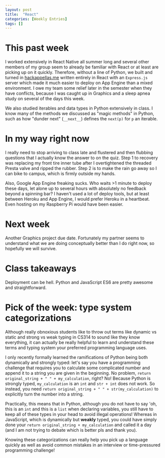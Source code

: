 ```yaml
---
layout: post
title:  "React"
categories: [Weekly Entries]
tags: []
---
```


# This past week

I worked extensively in React Native all summer long and several other members of my group seem to already be familiar with React or at least are picking up on it quickly. Therefore, without a line of Python, we built and turned in [hackappellas.me](https://hackappellas.me/) written entirely in React with an `Express.js` server which made it much easier to deploy on App Engine than a mixed environment. I owe my team some relief later in the semester when they have conflicts, because I was caught up in Graphics and a sleep apnea study on several of the days this week.

We also studied iterables and data types in Python extensively in class. I know many of the methods we discussed as "magic methods" in Python, such as how "dunder next" (`__next__`) defines the `next(p)` for `p` an iterable.

# In my way right now

I really need to stop arriving to class late and flustered and then flubbing questions that I actually know the answer to on the quiz. Step 1 to recovery was replacing my front tire inner tube after I overtightened the threaded Presta valve and ripped the rubber. Step 2 is to make the rain go away so I can bike to campus, which is firmly outside my hands.

Also, Google App Engine freaking sucks. Who waits >1 minute to deploy these days, let alone up to several hours with absolutely no feedback beyond a spinning bar? I haven't used a lot of deploy tools, but at least between Heroku and App Engine, I would prefer Heroku in a heartbeat. Even hosting on my Raspberry Pi would have been easier.

# Next week

Another Graphics project due date. Fortunately my partner seems to understand what we are doing conceptually better than I do right now, so hopefully we will survive.

# Class takeaways

Deployment can be hell. Python and JavaScript ES6 are pretty awesome and straightforward.

# Pick of the week: type system categorizations

Although really obnoxious students like to throw out terms like dynamic vs static and strong vs weak typing in CS314 to sound like they know everything, it can actually be really helpful to learn and understand these terms and typing system your preferred programming language uses.

I only recently formally learned the ramifications of Python being both dynamically and strongly typed: let's say you have a programming challenge that requires you to calculate some complicated number and append it to a string you are given in the beginning. No problem, `return original_string + " " + my_calculation`, right? No! Because Python is strongly typed, `my_calculation` is an `int` and `str + int` does not work. So instead, you need `return original_string + " " + str(my_calculation)` to explicitly turn the number into a string.

Practically, this means that in Python, although you do not have to say 'oh, this is an `int` and this is a `list` when declaring variables, you still have to keep all of these types in your head to avoid illegal operations! Whereas in JavaScript, which is dynamically but **weakly** typed, you could have simply done your `return original_string + my_calculation` and called it a day (and I am not trying to debate which is better pls and thank you).

Knowing these categorizations can really help you pick up a language quickly as well as avoid common mistakes in an interview or time-pressured programming challenge!
